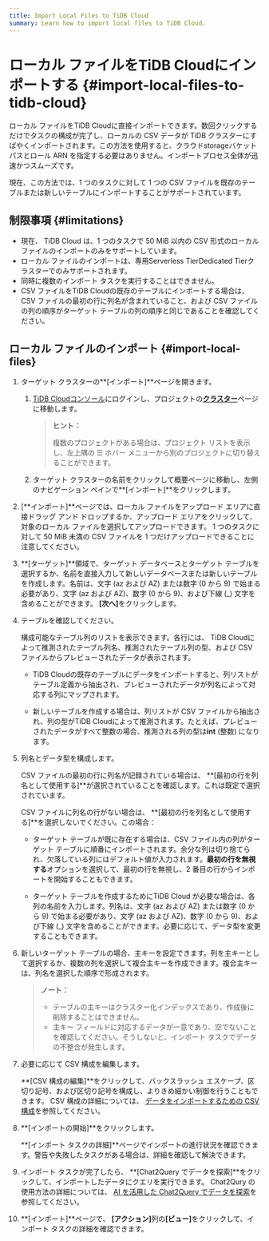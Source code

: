 ```yaml
---
title: Import Local Files to TiDB Cloud
summary: Learn how to import local files to TiDB Cloud.
---
```


# ローカル ファイルをTiDB Cloudにインポートする {#import-local-files-to-tidb-cloud}

ローカル ファイルをTiDB Cloudに直接インポートできます。数回クリックするだけでタスクの構成が完了し、ローカルの CSV データが TiDB クラスターにすばやくインポートされます。この方法を使用すると、クラウドstorageバケット パスとロール ARN を指定する必要はありません。インポートプロセス全体が迅速かつスムーズです。

現在、この方法では、1 つのタスクに対して 1 つの CSV ファイルを既存のテーブルまたは新しいテーブルにインポートすることがサポートされています。

## 制限事項 {#limitations}

-   現在、 TiDB Cloud は、1 つのタスクで 50 MiB 以内の CSV 形式のローカル ファイルのインポートのみをサポートしています。
-   ローカル ファイルのインポートは、専用Serverless TierDedicated Tierクラスターでのみサポートされます。
-   同時に複数のインポート タスクを実行することはできません。
-   CSV ファイルをTiDB Cloudの既存のテーブルにインポートする場合は、CSV ファイルの最初の行に列名が含まれていること、および CSV ファイルの列の順序がターゲット テーブルの列の順序と同じであることを確認してください。

## ローカル ファイルのインポート {#import-local-files}

1.  ターゲット クラスターの**[インポート]**ページを開きます。

    1.  [TiDB Cloudコンソール](https://tidbcloud.com/)にログインし、プロジェクトの[**クラスター**](https://tidbcloud.com/console/clusters)ページに移動します。

        > **ヒント：**
        >
        > 複数のプロジェクトがある場合は、プロジェクト リストを表示し、左上隅の ☰ ホバー メニューから別のプロジェクトに切り替えることができます。

    2.  ターゲット クラスターの名前をクリックして概要ページに移動し、左側のナビゲーション ペインで**[インポート]**をクリックします。

2.  [**インポート]**ページでは、ローカル ファイルをアップロード エリアに直接ドラッグ アンド ドロップするか、アップロード エリアをクリックして、対象のローカル ファイルを選択してアップロードできます。 1 つのタスクに対して 50 MiB 未満の CSV ファイルを 1 つだけアップロードできることに注意してください。

3.  **[ターゲット]**領域で、ターゲット データベースとターゲット テーブルを選択するか、名前を直接入力して新しいデータベースまたは新しいテーブルを作成します。名前は、文字 (az および AZ) または数字 (0 から 9) で始まる必要があり、文字 (az および AZ)、数字 (0 から 9)、および下線 (_) 文字を含めることができます。 <strong>[次へ]</strong>をクリックします。

4.  テーブルを確認してください。

    構成可能なテーブル列のリストを表示できます。各行には、 TiDB Cloudによって推測されたテーブル列名、推測されたテーブル列の型、および CSV ファイルからプレビューされたデータが表示されます。

    -   TiDB Cloudの既存のテーブルにデータをインポートすると、列リストがテーブル定義から抽出され、プレビューされたデータが列名によって対応する列にマップされます。

    -   新しいテーブルを作成する場合は、列リストが CSV ファイルから抽出され、列の型がTiDB Cloudによって推測されます。たとえば、プレビューされたデータがすべて整数の場合、推測される列の型は**int** (整数) になります。

5.  列名とデータ型を構成します。

    CSV ファイルの最初の行に列名が記録されている場合は、 **[最初の行を列名として使用する]**が選択されていることを確認します。これは既定で選択されています。

    CSV ファイルに列名の行がない場合は、 **[最初の行を列名として使用する]**を選択しないでください。この場合：

    -   ターゲット テーブルが既に存在する場合は、CSV ファイル内の列がターゲット テーブルに順番にインポートされます。余分な列は切り捨てられ、欠落している列にはデフォルト値が入力されます。**最初の行を無視する**オプションを選択して、最初の行を無視し、2 番目の行からインポートを開始することもできます。

    -   ターゲット テーブルを作成するためにTiDB Cloud が必要な場合は、各列の名前を入力します。列名は、文字 (az および AZ) または数字 (0 から 9) で始まる必要があり、文字 (az および AZ)、数字 (0 から 9)、および下線 (_) 文字を含めることができます。必要に応じて、データ型を変更することもできます。

6.  新しいターゲット テーブルの場合、主キーを設定できます。列を主キーとして選択するか、複数の列を選択して複合主キーを作成できます。複合主キーは、列名を選択した順序で形成されます。

    > **ノート：**
    >
    > -   テーブルの主キーはクラスター化インデックスであり、作成後に削除することはできません。
    > -   主キー フィールドに対応するデータが一意であり、空でないことを確認してください。そうしないと、インポート タスクでデータの不整合が発生します。

7.  必要に応じて CSV 構成を編集します。

    **[CSV 構成の編集]**をクリックして、バックスラッシュ エスケープ、区切り記号、および区切り記号を構成し、よりきめ細かい制御を行うこともできます。 CSV 構成の詳細については、 [データをインポートするための CSV 構成](/tidb-cloud/csv-config-for-import-data.md)を参照してください。

8.  **[インポートの開始]**をクリックします。

    **[インポート タスクの詳細]**ページでインポートの進行状況を確認できます。警告や失敗したタスクがある場合は、詳細を確認して解決できます。

9.  インポート タスクが完了したら、 **[Chat2Query でデータを探索]**をクリックして、インポートしたデータにクエリを実行できます。 Chat2Qury の使用方法の詳細については、 [AI を活用した Chat2Query でデータを探索](/tidb-cloud/explore-data-with-chat2query.md)を参照してください。

10. **[インポート]**ページで、 <strong>[アクション]</strong>列の<strong>[ビュー]</strong>をクリックして、インポート タスクの詳細を確認できます。
